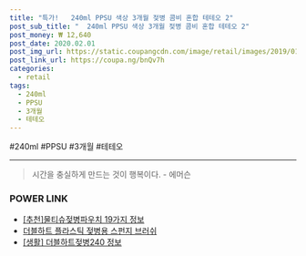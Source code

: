 ```yaml
--- 
title: "특가!   240ml PPSU 색상 3개월 젖병 콤비 혼합 테테오 2" 
post_sub_title: "  240ml PPSU 색상 3개월 젖병 콤비 혼합 테테오 2" 
post_money: ₩ 12,640 
post_date: 2020.02.01 
post_img_url: https://static.coupangcdn.com/image/retail/images/2019/01/07/15/6/bc380d68-1064-410c-8707-1f41a673d6a0.jpg 
post_link_url: https://coupa.ng/bnQv7h 
categories: 
  - retail 
tags: 
  - 240ml 
  - PPSU 
  - 3개월 
  - 테테오 
--- 
```

  #240ml #PPSU #3개월 #테테오 
<hr> 

> 시간을 충실하게 만드는 것이 행복이다. - 에머슨 


### POWER LINK

* <a href="https://blog.naver.com/fasyy4321/221790646468" target="_blank">[추천]물티슈젖병파우치 19가지 정보</a>
* <a href="https://blog.naver.com/santokki14/221780648031" target="_blank">더블하트 플라스틱 젖병용 스펀지 브러쉬</a>
* <a href="https://blog.naver.com/fasyy4321/221766331073" target="_blank"> [생활] 더블하트젖병240 정보 </a>
